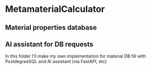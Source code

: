 # MetamaterialCalculator
## Material properties database
## AI assistant for DB requests

In this folder I'll make my own implementation for material DB fill with PostdegreeSQL and AI assistant (via FastAPI, etc)


